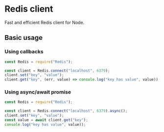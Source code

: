 # Redis client

Fast and efficient Redis client for Node.

## Basic usage

### Using callbacks

```js
const Redis = require("Redis");

const client = Redis.connect("localhost", 6379);
client.set("key", "value");
client.get("key", (err, value) => console.log("key has value", value));
```

### Using async/await promise

```js
const Redis = require("Redis");

const client = Redis.connect("localhost", 6379).async();
client.set("key", "value");
const value = await client.get("key");
console.log("key has value", value));
```
